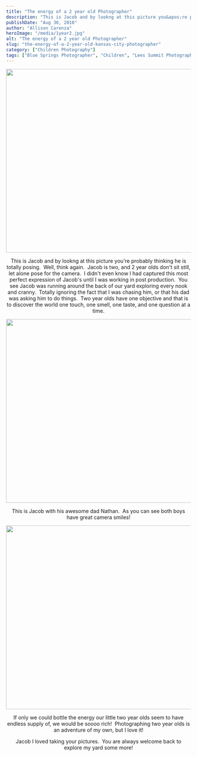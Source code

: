 ```yaml
---
title: "The energy of a 2 year old Photographer"
description: "This is Jacob and by lookng at this picture you&apos;re probably thinking he is totally posing.  Well, think again.  Jacob "
publishDate: "Aug 30, 2010"
author: "Allison Carenza"
heroImage: "/media/1year2.jpg"
alt: "The energy of a 2 year old Photographer"
slug: "the-energy-of-a-2-year-old-kansas-city-photographer"
category: ["Children Photography"]
tags: ["Blue Springs Photographer", "Children", "Lees Summit Photographer"]
---
```


<p><a rel="attachment wp-att-1327" href="http://www.allisoncarenza.com/archives/1325/1year2"><img class="aligncenter size-full wp-image-1327" title="1year2" src="/media/1year2.jpg" alt="" width="750" height="500" srcset="/media/1year2.jpg 750w, /media/1year2-300x200.jpg 300w" sizes="(max-width: 750px) 100vw, 750px" /></a></p>
<p style="text-align: center;">This is Jacob and by lookng at this picture you&apos;re probably thinking he is totally posing.  Well, think again.  Jacob is two, and 2 year olds don&apos;t sit still, let alone pose for the camera.  I didn&apos;t even know I had captured this most perfect expression of Jacob&apos;s until I was working in post production.  You see Jacob was running around the back of our yard exploring every nook and cranny.  Totally ignoring the fact that I was chasing him, or that his dad was asking him to do things.  Two year olds have one objective and that is to discover the world one touch, one smell, one taste, and one question at a time.</p>
<p><a rel="attachment wp-att-1326" href="http://www.allisoncarenza.com/archives/1325/1year"><img class="aligncenter size-full wp-image-1326" title="1year" src="/media/1year.jpg" alt="" width="700" height="500" srcset="/media/1year.jpg 700w, /media/1year-300x214.jpg 300w" sizes="(max-width: 700px) 100vw, 700px" /></a></p>
<p style="text-align: center;">This is Jacob with his awesome dad Nathan.  As you can see both boys have great camera smiles!</p>
<p style="text-align: center;"><a rel="attachment wp-att-1328" href="http://www.allisoncarenza.com/archives/1325/1year3"><img class="aligncenter size-full wp-image-1328" title="1year3" src="/media/1year3.jpg" alt="" width="751" height="500" srcset="/media/1year3.jpg 751w, /media/1year3-300x200.jpg 300w" sizes="(max-width: 751px) 100vw, 751px" /></a></p>
<p style="text-align: center;">If only we could bottle the energy our little two year olds seem to have endless supply of, we would be soooo rich!  Photographing two year olds is an adventure of my own, but I love it!</p>
<p style="text-align: center;">Jacob I loved taking your pictures.  You are always welcome back to explore my yard some more!</p>
